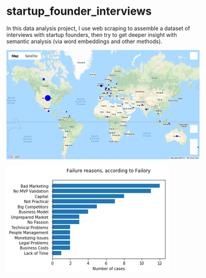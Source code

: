 # startup_founder_interviews

In this data analysis project, I use web scraping to assemble a dataset of interviews with startup founders, 
then try to get deeper insight with semantic analysis (via word embeddings and other methods).

![countries](map.png?raw=true "Map of startup home countries")


![countries](figures/failure_reasons_failory.png?raw=true "Reasons for failure, according to Failory")
